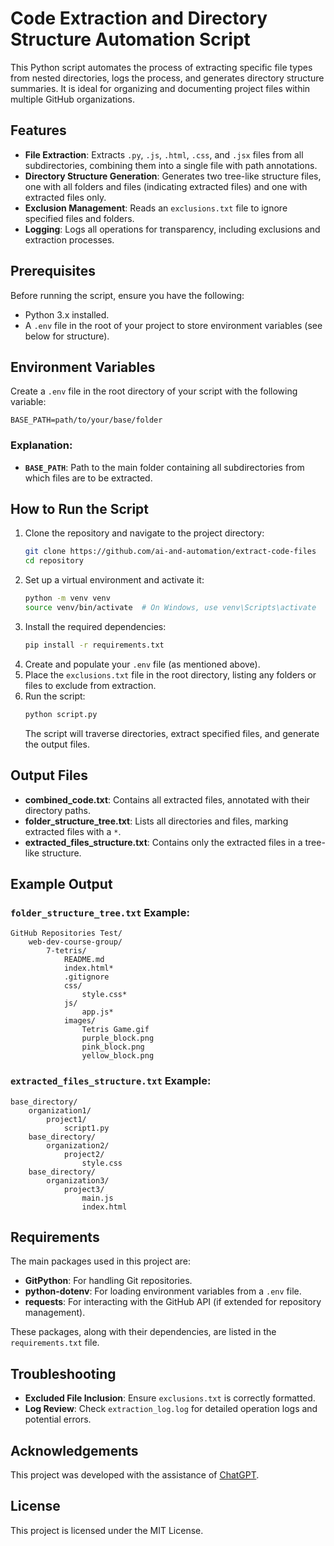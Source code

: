 # Code Extraction and Directory Structure Automation Script

This Python script automates the process of extracting specific file types from nested directories, logs the process, and generates directory structure summaries. It is ideal for organizing and documenting project files within multiple GitHub organizations.

## Features
- **File Extraction**: Extracts `.py`, `.js`, `.html`, `.css`, and `.jsx` files from all subdirectories, combining them into a single file with path annotations.
- **Directory Structure Generation**: Generates two tree-like structure files, one with all folders and files (indicating extracted files) and one with extracted files only.
- **Exclusion Management**: Reads an `exclusions.txt` file to ignore specified files and folders.
- **Logging**: Logs all operations for transparency, including exclusions and extraction processes.

## Prerequisites
Before running the script, ensure you have the following:
- Python 3.x installed.
- A `.env` file in the root of your project to store environment variables (see below for structure).

## Environment Variables
Create a `.env` file in the root directory of your script with the following variable:

```plaintext
BASE_PATH=path/to/your/base/folder
```

### Explanation:
- **`BASE_PATH`**: Path to the main folder containing all subdirectories from which files are to be extracted.

## How to Run the Script
1. Clone the repository and navigate to the project directory:
   ```bash
   git clone https://github.com/ai-and-automation/extract-code-files
   cd repository
   ```
2. Set up a virtual environment and activate it:
   ```bash
   python -m venv venv
   source venv/bin/activate  # On Windows, use venv\Scripts\activate
   ```
3. Install the required dependencies:
   ```bash
   pip install -r requirements.txt
   ```
4. Create and populate your `.env` file (as mentioned above).
5. Place the `exclusions.txt` file in the root directory, listing any folders or files to exclude from extraction.
6. Run the script:
   ```bash
   python script.py
   ```
   The script will traverse directories, extract specified files, and generate the output files.

## Output Files
- **combined_code.txt**: Contains all extracted files, annotated with their directory paths.
- **folder_structure_tree.txt**: Lists all directories and files, marking extracted files with a `*`.
- **extracted_files_structure.txt**: Contains only the extracted files in a tree-like structure.

## Example Output

### `folder_structure_tree.txt` Example:
```plaintext
GitHub Repositories Test/
    web-dev-course-group/
        7-tetris/
            README.md
            index.html*
            .gitignore
            css/
                style.css*
            js/
                app.js*
            images/
                Tetris Game.gif
                purple_block.png
                pink_block.png
                yellow_block.png
```

### `extracted_files_structure.txt` Example:
```plaintext
base_directory/
    organization1/
        project1/
            script1.py
    base_directory/
        organization2/
            project2/
                style.css
    base_directory/
        organization3/
            project3/
                main.js
                index.html
```

## Requirements
The main packages used in this project are:
- **GitPython**: For handling Git repositories.
- **python-dotenv**: For loading environment variables from a `.env` file.
- **requests**: For interacting with the GitHub API (if extended for repository management).

These packages, along with their dependencies, are listed in the `requirements.txt` file.

## Troubleshooting
- **Excluded File Inclusion**: Ensure `exclusions.txt` is correctly formatted.
- **Log Review**: Check `extraction_log.log` for detailed operation logs and potential errors.

## Acknowledgements
This project was developed with the assistance of [ChatGPT](https://chatgpt.com/).

## License
This project is licensed under the MIT License.
